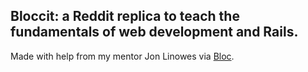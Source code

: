 ## Bloccit: a Reddit replica to teach the fundamentals of web development and Rails.

Made with help from my mentor Jon Linowes via [Bloc](http://bloc.io).
